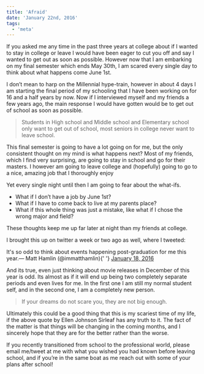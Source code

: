 ```yaml
---
title: 'Afraid'
date: 'January 22nd, 2016'
tags:
  - 'meta'
---
```


If you asked me any time in the past three years at college about if I wanted to
stay in college or leave I would have been eager to cut you off and say I wanted
to get out as soon as possible. However now that I am embarking on my final
semester which ends May 30th, I am scared every single day to think about what
happens come June 1st.

I don’t mean to harp on the Millennial hype-train, however in about 4 days I am
starting the final period of my schooling that I have been working on for 16 and
a half years by now. Now if I interviewed myself and my friends a few years ago,
the main response I would have gotten would be to get out of school as soon as
possible.

> Students in High school and Middle school and Elementary school only want to
> get out of school, most seniors in college never want to leave school.

This final semester is going to have a lot going on for me, but the only
consistent thought on my mind is what happens next? Most of my friends, which I
find very surprising, are going to stay in school and go for their masters. I
however am going to leave college and (hopefully) going to go to a nice, amazing
job that I thoroughly enjoy

Yet every single night until then I am going to fear about the what-ifs.

- What if I don’t have a job by June 1st?
- What if I have to come back to live at my parents place?
- What if this whole thing was just a mistake, like what if I chose the wrong
  major and field?

These thoughts keep me up far later at night than my friends at college.

I brought this up on twitter a week or two ago as well, where I tweeted:

<Tweet>
  <p lang="en" dir="ltr">
    It&#39;s so odd to think about events happening post-graduation for me this
    year.&mdash; Matt Hamlin (@immatthamlin){' '}
    <a href="https://twitter.com/immatthamlin/status/688932733490343938">
      January 18, 2016
    </a>
  </p>
</Tweet>

And its true, even just thinking about movie releases in December of this year
is odd. Its almost as if it will end up being two completely separate periods
and even lives for me. In the first one I am still my normal student self, and
in the second one, I am a completely new person.

> If your dreams do not scare you, they are not big enough.

Ultimately this could be a good thing that this is my scariest time of my life,
if the above quote by Ellen Johnson Sirleaf has any truth to it. The fact of the
matter is that things will be changing in the coming months, and I sincerely
hope that they are for the better rather than the worse.

If you recently transitioned from school to the professional world, please email
me/tweet at me with what you wished you had known before leaving school, and if
you’re in the same boat as me reach out with some of your plans after school!
